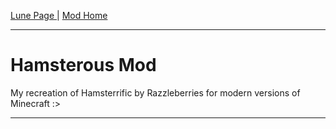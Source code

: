 <p><a href="../../index">Lune Page   </a> | <a href="../Hamsterous-Fabric/index">    Mod Home</a></p>

<hr>

<h1>Hamsterous Mod</h1>
  <p>My recreation of Hamsterrific by Razzleberries for modern versions of Minecraft :></p>
  
<hr>
  
